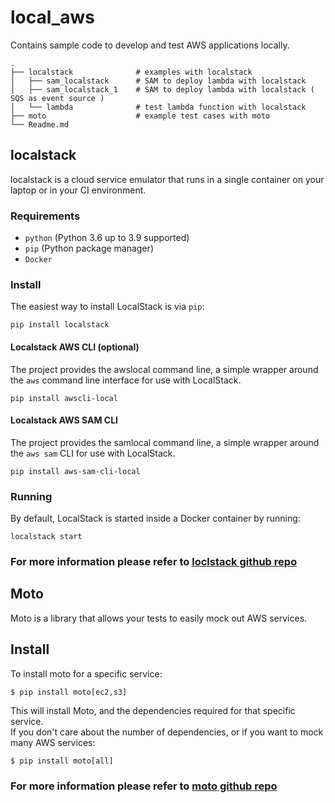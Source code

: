 # local_aws
Contains sample code to develop and test AWS applications locally.


    .
    ├── localstack              # examples with localstack
    │   ├── sam_localstack      # SAM to deploy lambda with localstack
    │   ├── sam_localstack_1    # SAM to deploy lambda with localstack ( SQS as event source )
    │   └── lambda              # test lambda function with localstack 
    ├── moto                    # example test cases with moto
    └── Readme.md

## localstack
localstack is a cloud service emulator that runs in a single container on your laptop or in your CI environment.

### Requirements

* `python` (Python 3.6 up to 3.9 supported)
* `pip` (Python package manager)
* `Docker`

### Install

The easiest way to install LocalStack is via `pip`:
```
pip install localstack
```

#### Localstack AWS CLI (optional)
The project provides the awslocal command line, a simple wrapper around the `aws` command line interface for use with LocalStack.
```
pip install awscli-local
```

#### Localstack AWS SAM CLI 
The project provides the samlocal command line, a simple wrapper around the `aws sam` CLI for use with LocalStack.

```
pip install aws-sam-cli-local
```

### Running

By default, LocalStack is started inside a Docker container by running:
```
localstack start
```

### For more information please refer to [loclstack github repo](https://github.com/localstack/localstack)


## Moto
Moto is a library that allows your tests to easily mock out AWS services.

## Install

To install moto for a specific service:
```console
$ pip install moto[ec2,s3]
```
This will install Moto, and the dependencies required for that specific service.  
If you don't care about the number of dependencies, or if you want to mock many AWS services:
```console
$ pip install moto[all]
```

### For more information please refer to [moto github repo](https://github.com/spulec/moto)







